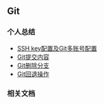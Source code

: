 ## Git

### 个人总结
* [SSH key配置及Git多账号配置](./git-multi-user.md)
* [Git提交内容](./git-commit.md)
* [Git删除分支](./git-delete-branch.md)
* [Git回退操作](./git-reset-commit.md)

### 相关文档